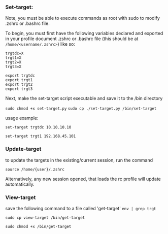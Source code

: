 ### Set-target:
Note, you must be able to execute commands as root with sudo to modify .zshrc or .bashrc file.

To begin, you must first have the following variables declared and exported in your profile document .zshrc or .bashrc file (this should be at `/home/<username/.zshrc>`) like so:

```
trgtdc=X
trgt1=X
trgt2=X
trgt3=X

export trgtdc
export trgt1
export trgt2
export trgt3
```

Next, make the set-target script executable and save it to the /bin directory

`sudo chmod +x set-target.py`
`sudo cp ./set-target.py /bin/set-target`

usage example:
```
set-target trgtdc 10.10.10.10
```
```
set-target trgt1 192.168.45.101
```

### Update-target
to update the targets in the existing/current session, run the command 
```
source /home/{user}/.zshrc
```

Alternatively, any new session opened, that loads the rc profile will update automatically.


### View-target
save the following command to a file called 'get-target'
`env | grep trgt`

```
sudo cp view-target /bin/get-target
```
```
sudo chmod +x /bin/get-target
```



